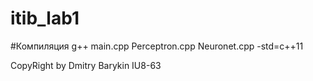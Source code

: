 # itib_lab1
#Компиляция
g++ main.cpp Perceptron.cpp Neuronet.cpp -std=c++11

CopyRight by Dmitry Barykin IU8-63
